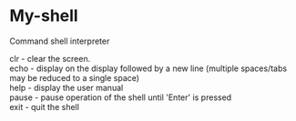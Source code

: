 # My-shell
Command shell interpreter

clr - clear the screen.  
echo <comment> - display <comment> on the display followed by a new line (multiple spaces/tabs may be reduced to a single space)  
help - display the user manual   
pause - pause operation of the shell until 'Enter' is pressed    
exit - quit the shell   
